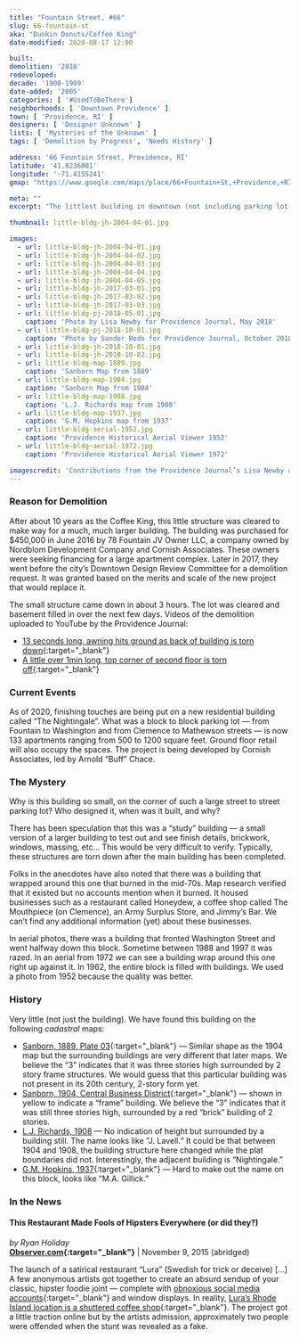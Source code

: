 ```yaml
---
title: "Fountain Street, #66"
slug: 66-fountain-st
aka: "Dunkin Donuts/Coffee King"
date-modified: 2020-08-17 12:00

built:
demolition: '2018'
redeveloped: 
decade: '1900-1909'
date-added: '2005'
categories: [ '#UsedToBeThere']
neighborhoods: [ 'Downtown Providence' ]
town: [ 'Providence, RI' ]
designers: [ 'Designer Unknown' ]
lists: [ 'Mysteries of the Unknown' ]
tags: [ 'Demolition by Progress', 'Needs History' ]

address: '66 Fountain Street, Providence, RI'
latitude: '41.8236001'
longitude: '-71.4155241'
gmap: "https://www.google.com/maps/place/66+Fountain+St,+Providence,+RI+02903/"

meta: ""
excerpt: "The littlest building in downtown (not including parking lot shelters) that was once home to small coffee shops."

thumbnail: little-bldg-jh-2004-04-01.jpg

images:
  - url: little-bldg-jh-2004-04-01.jpg
  - url: little-bldg-jh-2004-04-02.jpg
  - url: little-bldg-jh-2004-04-03.jpg
  - url: little-bldg-jh-2004-04-04.jpg
  - url: little-bldg-jh-2004-04-05.jpg
  - url: little-bldg-jh-2017-03-01.jpg
  - url: little-bldg-jh-2017-03-02.jpg
  - url: little-bldg-jh-2017-03-03.jpg
  - url: little-bldg-pj-2018-05-01.jpg
    caption: 'Photo by Lisa Newby for Providence Journal, May 2018'
  - url: little-bldg-pj-2018-10-01.jpg
    caption: 'Photo by Sandor Bodo for Providence Journal, October 2018'
  - url: little-bldg-jh-2018-10-01.jpg
  - url: little-bldg-jh-2018-10-02.jpg
  - url: little-bldg-map-1889.jpg
    caption: 'Sanborn Map from 1889'
  - url: little-bldg-map-1904.jpg
    caption: 'Sanborn Map from 1904'
  - url: little-bldg-map-1908.jpg
    caption: 'L.J. Richards map from 1908'
  - url: little-bldg-map-1937.jpg
    caption: 'G.M. Hopkins map from 1937'
  - url: little-bldg-aerial-1952.jpg
    caption: 'Providence Historical Aerial Viewer 1952'
  - url: little-bldg-aerial-1972.jpg
    caption: 'Providence Historical Aerial Viewer 1972'

imagescredit: 'Contributions from the Providence Journal’s Lisa Newby and Sandor Bodo. Aerials from the Providence Historical Aerial Viewer'
---
```


### Reason for Demolition

After about 10 years as the Coffee King, this little structure was cleared to make way for a much, much larger building. The building was purchased for $450,000 in June 2016 by 78 Fountain JV Owner LLC, a company owned by Nordblom Development Company and Cornish Associates. These owners were seeking financing for a large apartment complex. Later in 2017, they went before the city’s Downtown Design Review Committee for a demolition request. It was granted based on the merits and scale of the new project that would replace it. 

The small structure came down in about 3 hours. The lot was cleared and basement filled in over the next few days. Videos of the demolition uploaded to YouTube by the Providence Journal:

+ [13 seconds long, awning hits ground as back of building is torn down](//www.youtube.com/watch?v=4EZie-Ab3EE){:target="_blank"}
+ [A little over 1min long, top corner of second floor is torn off](//www.youtube.com/watch?v=7xtgyZWPkrU){:target="_blank"}


### Current Events

As of 2020, finishing touches are being put on a new residential building called “The Nightingale”. What was a block to block parking lot — from Fountain to Washington and from Clemence to Mathewson streets — is now 133 apartments ranging from 500 to 1200 square feet. Ground floor retail will also occupy the spaces. The project is being developed by Cornish Associates, led by Arnold “Buff” Chace. 


### The Mystery

Why is this building so small, on the corner of such a large street to street parking lot? Who designed it, when was it built, and why? 

There has been speculation that this was a “study” building — a small version of a larger building to test out and see finish details, brickwork, windows, massing, etc… This would be very difficult to verify. Typically, these structures are torn down after the main building has been completed. 

Folks in the anecdotes have also noted that there was a building that wrapped around this one that burned in the mid-70s. Map research verified that it existed but no accounts mention when it burned. It housed businesses such as a restaurant called Honeydew, a coffee shop called The Mouthpiece (on Clemence), an Army Surplus Store, and Jimmy’s Bar. We can’t find any additional information (yet) about these businesses. 

In aerial photos, there was a building that fronted Washington Street and went halfway down this block. Sometime between 1988 and 1997 it was razed. In an aerial from 1972 we can see a building wrap around this one right up against it. In 1962, the entire block is filled with buildings. We used a photo from 1952 because the quality was better. 


### History

Very little (not just the building). We have found this building on the following <dfn title="A map or survey that shows the extent, value, and ownership of land, especially for taxation">cadastral</dfn> maps: 
+ [Sanborn, 1889, Plate 03](//repository.library.brown.edu/studio/item/bdr:212142/){:target="_blank"} — Similar shape as the 1904 map but the surrounding buildings are very different that later maps. We believe the “3” indicates that it was three stories high surrounded by 2 story frame structures. We would guess that this particular building was not present in its 20th century, 2-story form yet. 
+ [Sanborn, 1904, Central Business District](//repository.library.brown.edu/studio/item/bdr:212271/){:target="_blank"} — shown in yellow to indicate a “frame” building. We believe the “3” indicates that it was still three stories high, surrounded by a red “brick” building of 2 stories. 
+ [L.J. Richards, 1908](//www.wardmaps.com/viewasset.php?aid=1612) — No indication of height but surrounded by a building still. The name looks like ”J. Lavell.“ It could be that between 1904 and 1908, the building structure here changed while the plat boundaries did not. Interestingly, the adjacent building is “Nightingale.”
+ [G.M. Hopkins, 1937](//www.historicmapworks.com/Map/US/895458/Plate+001/Providence+1937/Rhode+Island/){:target="_blank"} — Hard to make out the name on this block, looks like “M.A. Gillick.”


### In the News

#### This Restaurant Made Fools of Hipsters Everywhere (or did they?)

_by Ryan Holiday_  
**[Observer.com](//observer.com/2015/11/this-restaurant-made-fools-of-hipsters-everywhere/){:target="_blank"}** | November 9, 2015 (abridged)

The launch of a satirical restaurant “Lura” (Swedish for trick or deceive) […] A few anonymous artists got together to create an absurd sendup of your classic, hipster foodie joint — complete with [obnoxious social media accounts](//www.instagram.com/luraprovidence/){:target="_blank"} and window displays. In reality, [Lura’s Rhode Island location is a shuttered coffee shop](//web.archive.org/web/20151101003436/http://luraprovidence.com){:target="_blank"}. The project got a little traction online but by the artists admission, approximately two people were offended when the stunt was revealed as a fake.
